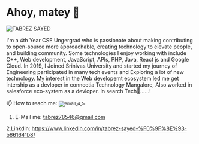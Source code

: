 <h1>Ahoy, matey 🌠</h1>

![TABREZ SAYED](https://user-images.githubusercontent.com/114156392/201528228-628ea20e-e6aa-4159-a262-f588bd5aaa4a.png)


I'm a 4th Year CSE Ungergrad who is passionate about making contributing to open-source more approachable, creating technology to elevate people, and building community. Some technologies I enjoy working with include C++, Web development, JavaScript, APIs, PHP, Java, React js and Google Cloud. In 2019, I Joined Srinivas University and started my journey of Engineering participated in many tech events and Exploring a lot of new technology. My interest in the Web developemt ecosystem led me get intership as a devloper in conncetia Technology Mangalore, Also worked in salesforce eco-system as a devloper.
In search Tech🌌......!

📫 How to reach me:
<small>![email_4_5](https://user-images.githubusercontent.com/114156392/201528605-41826735-01dd-4f30-b510-c6e7e5280762.png)</small>
  
  1. E-Mail me: tabrez78546@gmail.com
  
  2.Linkdin: https://www.linkedin.com/in/tabrez-sayed-%F0%9F%8E%93-b661641b8/
                                                                                                                   



